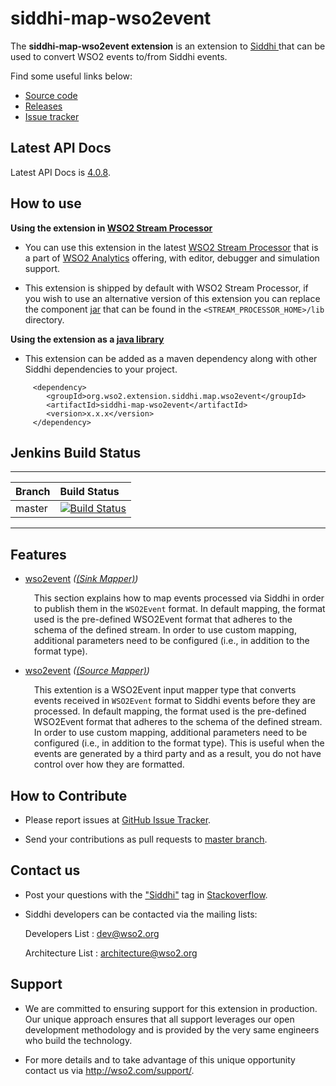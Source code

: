 siddhi-map-wso2event
======================================

The **siddhi-map-wso2event extension** is an extension to <a target="_blank" href="https://wso2.github.io/siddhi">Siddhi
</a> that  can be used to convert WSO2 events to/from Siddhi events.

Find some useful links below:

* <a target="_blank" href="https://github.com/wso2-extensions/siddhi-map-wso2event">Source code</a>
* <a target="_blank" href="https://github.com/wso2-extensions/siddhi-map-wso2event/releases">Releases</a>
* <a target="_blank" href="https://github.com/wso2-extensions/siddhi-map-wso2event/issues">Issue tracker</a>

## Latest API Docs 

Latest API Docs is <a target="_blank" href="https://wso2-extensions.github.io/siddhi-map-wso2event/api/4.0.8">4.0.8</a>.

## How to use 

**Using the extension in <a target="_blank" href="https://github.com/wso2/product-sp">WSO2 Stream Processor</a>**

* You can use this extension in the latest <a target="_blank" href="https://github.com/wso2/product-sp/releases">WSO2 Stream Processor</a> that is a part of <a target="_blank" href="http://wso2.com/analytics?utm_source=gitanalytics&utm_campaign=gitanalytics_Jul17">WSO2 Analytics</a> offering, with editor, debugger and simulation support. 

* This extension is shipped by default with WSO2 Stream Processor, if you wish to use an alternative version of this extension you can replace the component <a target="_blank" href="https://github.com/wso2-extensions/siddhi-map-wso2event/releases">jar</a> that can be found in the `<STREAM_PROCESSOR_HOME>/lib` directory.

**Using the extension as a <a target="_blank" href="https://wso2.github.io/siddhi/documentation/running-as-a-java-library">java library</a>**

* This extension can be added as a maven dependency along with other Siddhi dependencies to your project.

```
     <dependency>
        <groupId>org.wso2.extension.siddhi.map.wso2event</groupId>
        <artifactId>siddhi-map-wso2event</artifactId>
        <version>x.x.x</version>
     </dependency>
```

## Jenkins Build Status

---

|  Branch | Build Status |
| :------ |:------------ | 
| master  | [![Build Status](https://wso2.org/jenkins/job/siddhi/job/siddhi-map-wso2event/badge/icon)](https://wso2.org/jenkins/job/siddhi/job/siddhi-map-wso2event/) |

---

## Features

* <a target="_blank" href="https://wso2-extensions.github.io/siddhi-map-wso2event/api/4.0.8/#wso2event-sink-mapper">wso2event</a> *(<a target="_blank" href="https://wso2.github.io/siddhi/documentation/siddhi-4.0/#sink-mapper">(Sink Mapper)</a>)*<br><div style="padding-left: 1em;"><p>This section explains how to map events processed via Siddhi in order to publish them in the <code>WSO2Event</code> format. In default mapping, the format used is the pre-defined WSO2Event format that adheres to the schema of the defined stream. In order to use custom mapping, additional parameters need to be configured (i.e., in addition to the format type).<br></p></div>
* <a target="_blank" href="https://wso2-extensions.github.io/siddhi-map-wso2event/api/4.0.8/#wso2event-source-mapper">wso2event</a> *(<a target="_blank" href="https://wso2.github.io/siddhi/documentation/siddhi-4.0/#source-mapper">(Source Mapper)</a>)*<br><div style="padding-left: 1em;"><p>This extention is a WSO2Event input mapper type that converts events received in <code>WSO2Event</code> format to Siddhi events before they are processed. In default mapping, the format used is the pre-defined WSO2Event format that adheres to the schema of the defined stream. In order to use custom mapping, additional parameters need to be configured (i.e., in addition to the format type). This is useful when the events are generated by a third party and as a result, you do not have control over how they are formatted.<br></p></div>

## How to Contribute
 
  * Please report issues at <a target="_blank" href="https://github.com/wso2-extensions/siddhi-map-wso2event/issues">GitHub Issue Tracker</a>.
  
  * Send your contributions as pull requests to <a target="_blank" href="https://github.com/wso2-extensions/siddhi-map-wso2event/tree/master">master branch</a>. 
 
## Contact us 

 * Post your questions with the <a target="_blank" href="http://stackoverflow.com/search?q=siddhi">"Siddhi"</a> tag in <a target="_blank" href="http://stackoverflow.com/search?q=siddhi">Stackoverflow</a>. 
 
 * Siddhi developers can be contacted via the mailing lists:
 
    Developers List   : [dev@wso2.org](mailto:dev@wso2.org)
    
    Architecture List : [architecture@wso2.org](mailto:architecture@wso2.org)
 
## Support 

* We are committed to ensuring support for this extension in production. Our unique approach ensures that all support leverages our open development methodology and is provided by the very same engineers who build the technology. 

* For more details and to take advantage of this unique opportunity contact us via <a target="_blank" href="http://wso2.com/support?utm_source=gitanalytics&utm_campaign=gitanalytics_Jul17">http://wso2.com/support/</a>. 
